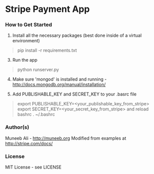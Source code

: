 # Stripe Payment App

### How to Get Started

1. Install all the necessary packages (best done inside of a virtual environment)
> pip install -r requirements.txt

3. Run the app
> python runserver.py

4. Make sure 'mongod' is installed and running - http://docs.mongodb.org/manual/installation/

5. Add PUBLISHABLE_KEY and SECRET_KEY to your .basrc file
> export PUBLISHABLE_KEY=<your_publishable_key_from_stripe> 
> export SECRET_KEY=<your_secret_key_from_stripe>
and reload bashrc
> . ~/.bashrc

### Author(s) 

Muneeb Ali - http://muneeb.org
Modified from examples at http://stripe.com/docs/

### License

MIT License - see LICENSE 
